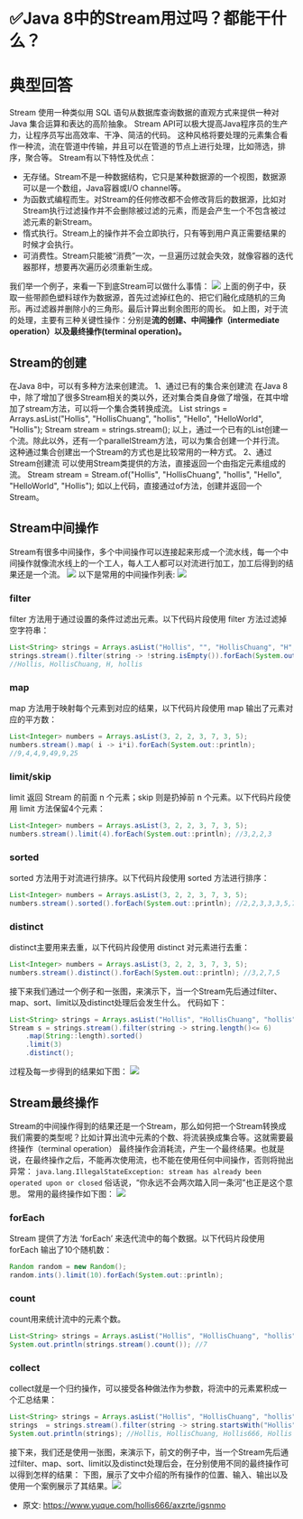 # ✅Java 8中的Stream用过吗？都能干什么？
<!--page header-->

<a name="dnTLq"></a>
# 典型回答
Stream 使用一种类似用 SQL 语句从数据库查询数据的直观方式来提供一种对 Java 集合运算和表达的高阶抽象。
Stream API可以极大提高Java程序员的生产力，让程序员写出高效率、干净、简洁的代码。
这种风格将要处理的元素集合看作一种流，流在管道中传输，并且可以在管道的节点上进行处理，比如筛选，排序，聚合等。
Stream有以下特性及优点：

- 无存储。Stream不是一种数据结构，它只是某种数据源的一个视图，数据源可以是一个数组，Java容器或I/O channel等。
- 为函数式编程而生。对Stream的任何修改都不会修改背后的数据源，比如对Stream执行过滤操作并不会删除被过滤的元素，而是会产生一个不包含被过滤元素的新Stream。
- 惰式执行。Stream上的操作并不会立即执行，只有等到用户真正需要结果的时候才会执行。
- 可消费性。Stream只能被“消费”一次，一旦遍历过就会失效，就像容器的迭代器那样，想要再次遍历必须重新生成。

我们举一个例子，来看一下到底Stream可以做什么事情：
![](./img/w09MjYj5MeVFbVxP/1668857553666-b12e8359-e999-4db4-b745-192d16150c8c-240059.jpeg)
上面的例子中，获取一些带颜色塑料球作为数据源，首先过滤掉红色的、把它们融化成随机的三角形。再过滤器并删除小的三角形。最后计算出剩余图形的周长。
如上图，对于流的处理，主要有三种关键性操作：分别是**流的创建、中间操作（intermediate operation）以及最终操作(terminal operation)。**
<a name="XYLgV"></a>
## Stream的创建
在Java 8中，可以有多种方法来创建流。
1、通过已有的集合来创建流
在Java 8中，除了增加了很多Stream相关的类以外，还对集合类自身做了增强，在其中增加了stream方法，可以将一个集合类转换成流。
List<String> strings = Arrays.asList("Hollis", "HollisChuang", "hollis", "Hello", "HelloWorld", "Hollis"); Stream<String> stream = strings.stream();
以上，通过一个已有的List创建一个流。除此以外，还有一个parallelStream方法，可以为集合创建一个并行流。
这种通过集合创建出一个Stream的方式也是比较常用的一种方式。
2、通过Stream创建流
可以使用Stream类提供的方法，直接返回一个由指定元素组成的流。
Stream<String> stream = Stream.of("Hollis", "HollisChuang", "hollis", "Hello", "HelloWorld", "Hollis");
如以上代码，直接通过of方法，创建并返回一个Stream。
<a name="rTwvf"></a>
## Stream中间操作
Stream有很多中间操作，多个中间操作可以连接起来形成一个流水线，每一个中间操作就像流水线上的一个工人，每人工人都可以对流进行加工，加工后得到的结果还是一个流。
![](./img/w09MjYj5MeVFbVxP/1668857553673-54763554-4ff1-4d51-8f12-6d474ba4c67f-868952.jpeg)
以下是常用的中间操作列表:
![](./img/w09MjYj5MeVFbVxP/1668857553673-956aa8e3-0b42-4965-9351-5e8beb62a03f-024233.jpeg)
<a name="ucGKB"></a>
### filter
filter 方法用于通过设置的条件过滤出元素。以下代码片段使用 filter 方法过滤掉空字符串：
```java
List<String> strings = Arrays.asList("Hollis", "", "HollisChuang", "H", "hollis"); 
strings.stream().filter(string -> !string.isEmpty()).forEach(System.out::println); 
//Hollis, HollisChuang, H, hollis
```
<a name="wgkLj"></a>
### map
map 方法用于映射每个元素到对应的结果，以下代码片段使用 map 输出了元素对应的平方数：
```java
List<Integer> numbers = Arrays.asList(3, 2, 2, 3, 7, 3, 5); 
numbers.stream().map( i -> i*i).forEach(System.out::println); 
//9,4,4,9,49,9,25
```
<a name="uuISk"></a>
### limit/skip
limit 返回 Stream 的前面 n 个元素；skip 则是扔掉前 n 个元素。以下代码片段使用 limit 方法保留4个元素：
```java
List<Integer> numbers = Arrays.asList(3, 2, 2, 3, 7, 3, 5); 
numbers.stream().limit(4).forEach(System.out::println); //3,2,2,3
```
<a name="kTgbR"></a>
### sorted
sorted 方法用于对流进行排序。以下代码片段使用 sorted 方法进行排序：
```java
List<Integer> numbers = Arrays.asList(3, 2, 2, 3, 7, 3, 5); 
numbers.stream().sorted().forEach(System.out::println); //2,2,3,3,3,5,7
```
<a name="yK566"></a>
### distinct
distinct主要用来去重，以下代码片段使用 distinct 对元素进行去重：
```java
List<Integer> numbers = Arrays.asList(3, 2, 2, 3, 7, 3, 5); 
numbers.stream().distinct().forEach(System.out::println); //3,2,7,5
```
接下来我们通过一个例子和一张图，来演示下，当一个Stream先后通过filter、map、sort、limit以及distinct处理后会发生什么。
代码如下：
```java
List<String> strings = Arrays.asList("Hollis", "HollisChuang", "hollis", "Hello", "HelloWorld", "Hollis"); 
Stream s = strings.stream().filter(string -> string.length()<= 6)
    .map(String::length).sorted()
    .limit(3)             
    .distinct();
```
过程及每一步得到的结果如下图：
![](./img/w09MjYj5MeVFbVxP/1668857553670-9579460d-5027-4ee8-aec5-229a1c8ad968-819256.jpeg)
<a name="yfwPW"></a>
## Stream最终操作
Stream的中间操作得到的结果还是一个Stream，那么如何把一个Stream转换成我们需要的类型呢？比如计算出流中元素的个数、将流装换成集合等。这就需要最终操作（terminal operation）
最终操作会消耗流，产生一个最终结果。也就是说，在最终操作之后，不能再次使用流，也不能在使用任何中间操作，否则将抛出异常：
`java.lang.IllegalStateException: stream has already been operated upon or closed`
俗话说，“你永远不会两次踏入同一条河”也正是这个意思。
常用的最终操作如下图：
![](./img/w09MjYj5MeVFbVxP/1668857553666-c22a6d72-8f0f-43f5-ada1-e9435df38f75-258590.jpeg)
<a name="qGTf8"></a>
### forEach
Stream 提供了方法 ‘forEach’ 来迭代流中的每个数据。以下代码片段使用 forEach 输出了10个随机数：
```java
Random random = new Random(); 
random.ints().limit(10).forEach(System.out::println);
```
<a name="PjfAB"></a>
### count
count用来统计流中的元素个数。
```java
List<String> strings = Arrays.asList("Hollis", "HollisChuang", "hollis","Hollis666", "Hello", "HelloWorld", "Hollis"); 
System.out.println(strings.stream().count()); //7
```
<a name="CPhPf"></a>
### collect
collect就是一个归约操作，可以接受各种做法作为参数，将流中的元素累积成一个汇总结果：
```java
List<String> strings = Arrays.asList("Hollis", "HollisChuang", "hollis","Hollis666", "Hello", "HelloWorld", "Hollis");
strings  = strings.stream().filter(string -> string.startsWith("Hollis")).collect(Collectors.toList()); 
System.out.println(strings); //Hollis, HollisChuang, Hollis666, Hollis
```
接下来，我们还是使用一张图，来演示下，前文的例子中，当一个Stream先后通过filter、map、sort、limit以及distinct处理后会，在分别使用不同的最终操作可以得到怎样的结果：
下图，展示了文中介绍的所有操作的位置、输入、输出以及使用一个案例展示了其结果。![](./img/w09MjYj5MeVFbVxP/1668857554694-4279c522-5497-46f1-ab48-8e5270f8fa34-903587.jpeg)


<!--page footer-->
- 原文: <https://www.yuque.com/hollis666/axzrte/igsnmo>